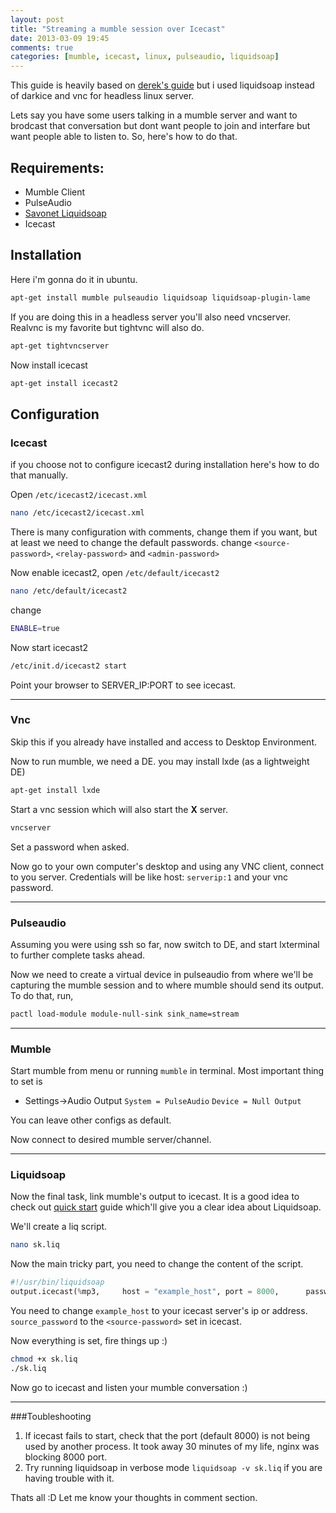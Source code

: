 ```yaml
---
layout: post
title: "Streaming a mumble session over Icecast"
date: 2013-03-09 19:45
comments: true
categories: [mumble, icecast, linux, pulseaudio, liquidsoap]
---
```


This guide is heavily based on [derek's guide](http://www.skyehaven.net/blog/2011/03/14/mumble-icecast/) but i used liquidsoap instead of darkice and vnc for headless linux server.

Lets say you have some users talking in a mumble server and want to brodcast that conversation but dont want  people to join and interfare but want people able to listen to. So, here's how to do that.

<!-- more -->

Requirements:
--

- Mumble Client
- PulseAudio
- [Savonet Liquidsoap](http://savonet.sourceforge.net/)
- Icecast

## Installation
Here i'm gonna do it in ubuntu.

``` sh
apt-get install mumble pulseaudio liquidsoap liquidsoap-plugin-lame
```

If you are doing this in a headless server you'll also need vncserver. Realvnc is my favorite but tightvnc will also do.
``` sh
apt-get tightvncserver
```

Now install icecast
``` sh
apt-get install icecast2
```

## Configuration

### Icecast
if you choose not to configure icecast2 during installation here's how to do that manually.

Open `/etc/icecast2/icecast.xml`

``` sh
nano /etc/icecast2/icecast.xml
```

There is many configuration with comments, change them if you want, but at least we need to change the default passwords. change `<source-password>`, `<relay-password>` and `<admin-password>`

Now enable icecast2, open `/etc/default/icecast2`
``` sh
nano /etc/default/icecast2
```
change
``` sh
ENABLE=true
```

Now start icecast2
``` sh
/etc/init.d/icecast2 start
```

Point your browser to SERVER_IP:PORT to see icecast.
- - -
### Vnc
Skip this if you already have installed and access to Desktop Environment.

Now to run mumble, we need a DE. you may install lxde (as a lightweight DE)
``` sh
apt-get install lxde
```

Start a vnc session which will also start the **X** server.
``` sh
vncserver
```
Set a password when asked.

Now go to your own computer's desktop and using any VNC client, connect to you server. Credentials will be like host: `serverip:1` and your vnc password.
- - -
### Pulseaudio

Assuming you were using ssh so far, now switch to DE, and start lxterminal to further complete tasks ahead.

Now we need to create a virtual device in pulseaudio from where we'll be capturing the mumble session and to where mumble should send its output.
To do that, run,
``` sh
pactl load-module module-null-sink sink_name=stream
```
- - -
### Mumble

Start mumble from menu or running `mumble` in terminal. Most important thing to set is 

* Settings->Audio Output
	`System = PulseAudio`
	`Device = Null Output`

You can leave other configs as default.

Now connect to desired mumble server/channel.
- - -
### Liquidsoap

Now the final task, link mumble's output to icecast. It is a good idea to check out [quick start](http://savonet.sourceforge.net/doc-svn/quick_start.html) guide which'll give you a clear idea about Liquidsoap.

We'll create a liq script.
``` sh
nano sk.liq
```

Now the main tricky part, you need to change the content of the script.

``` python
#!/usr/bin/liquidsoap
output.icecast(%mp3,     host = "example_host", port = 8000,      password = "source_password", mount = "gittu",     input.pulseaudio(device = "stream.monitor"))
```
You need to change `example_host` to your icecast server's ip or address. `source_password` to the `<source-password>` set in icecast.

Now everything is set, fire things up :)

``` sh
chmod +x sk.liq
./sk.liq
```

Now go to icecast and listen your mumble conversation :)
- - -
###Toubleshooting
1. If icecast fails to start, check that the port (default 8000) is not being used by another process. It took away 30 minutes of my life, nginx was blocking 8000 port.
2. Try running liquidsoap in verbose mode `liquidsoap -v sk.liq` if you are having trouble with it.


Thats all :D Let me know your thoughts in comment section.
